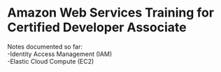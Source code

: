 # Amazon Web Services Training for Certified Developer Associate

Notes documented so far:
<br>
-Identity Access Management (IAM)
<br>
-Elastic Cloud Compute (EC2)
